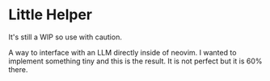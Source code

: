 # Little Helper

It's still a WIP so use with caution.

A way to interface with an LLM directly inside of neovim. I wanted to implement
something tiny and this is the result. It is not perfect but it is 60% there.
